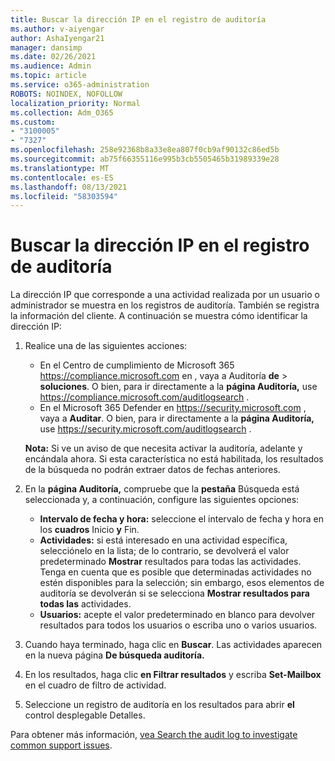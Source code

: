```yaml
---
title: Buscar la dirección IP en el registro de auditoría
ms.author: v-aiyengar
author: AshaIyengar21
manager: dansimp
ms.date: 02/26/2021
ms.audience: Admin
ms.topic: article
ms.service: o365-administration
ROBOTS: NOINDEX, NOFOLLOW
localization_priority: Normal
ms.collection: Adm_O365
ms.custom:
- "3100005"
- "7327"
ms.openlocfilehash: 258e92368b8a33e8ea807f0cb9af90132c86ed5b
ms.sourcegitcommit: ab75f66355116e995b3cb5505465b31989339e28
ms.translationtype: MT
ms.contentlocale: es-ES
ms.lasthandoff: 08/13/2021
ms.locfileid: "58303594"
---
```

# <a name="find-the-ip-address-in-audit-log"></a>Buscar la dirección IP en el registro de auditoría

La dirección IP que corresponde a una actividad realizada por un usuario o administrador se muestra en los registros de auditoría. También se registra la información del cliente. A continuación se muestra cómo identificar la dirección IP:

1. Realice una de las siguientes acciones:
   - En el Centro de cumplimiento de Microsoft 365 <https://compliance.microsoft.com> en , vaya a Auditoría **de** \> **soluciones**. O bien, para ir directamente a la **página Auditoría,** use <https://compliance.microsoft.com/auditlogsearch> .
   - En el Microsoft 365 Defender en <https://security.microsoft.com> , vaya a **Auditar**. O bien, para ir directamente a la **página Auditoría,** use <https://security.microsoft.com/auditlogsearch> .

    **Nota:** Si ve un aviso de que necesita activar la auditoría, adelante y encándala ahora. Si esta característica no está habilitada, los resultados de la búsqueda no podrán extraer datos de fechas anteriores.

2. En la **página Auditoría,** compruebe que la **pestaña** Búsqueda está seleccionada y, a continuación, configure las siguientes opciones:
   - **Intervalo de fecha y hora:** seleccione el intervalo de fecha y hora en los **cuadros** Inicio **y** Fin.
   - **Actividades:** si está interesado en una actividad específica, selecciónelo en la lista; de lo contrario, se devolverá el valor predeterminado **Mostrar** resultados para todas las actividades. Tenga en cuenta que es posible que determinadas actividades no estén disponibles para la selección; sin embargo, esos elementos de auditoría se devolverán si se selecciona **Mostrar resultados para todas las** actividades.
   - **Usuarios:** acepte el valor predeterminado en blanco para devolver resultados para todos los usuarios o escriba uno o varios usuarios.

3. Cuando haya terminado, haga clic en **Buscar**. Las actividades aparecen en la nueva página **De búsqueda auditoría.**

4. En los resultados, haga clic **en Filtrar resultados** y escriba **Set-Mailbox** en el cuadro de filtro de actividad.

5. Seleccione un registro de auditoría en los resultados para abrir **el** control desplegable Detalles.

Para obtener más información, [vea Search the audit log to investigate common support issues](https://docs.microsoft.com/microsoft-365/compliance/auditing-troubleshooting-scenarios).
